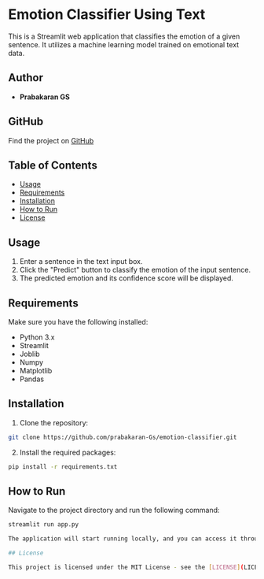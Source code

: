 # Emotion Classifier Using Text

This is a Streamlit web application that classifies the emotion of a given sentence. It utilizes a machine learning model trained on emotional text data.

## Author

- **Prabakaran GS**
  
## GitHub

Find the project on [GitHub](https://github.com/prabakaran-Gs)

## Table of Contents

- [Usage](#usage)
- [Requirements](#requirements)
- [Installation](#installation)
- [How to Run](#how-to-run)
- [License](#license)

## Usage

1. Enter a sentence in the text input box.
2. Click the "Predict" button to classify the emotion of the input sentence.
3. The predicted emotion and its confidence score will be displayed.

## Requirements

Make sure you have the following installed:

- Python 3.x
- Streamlit
- Joblib
- Numpy
- Matplotlib
- Pandas

## Installation

1. Clone the repository:

```bash
git clone https://github.com/prabakaran-Gs/emotion-classifier.git
```

2. Install the required packages:

```bash
pip install -r requirements.txt
```

## How to Run

Navigate to the project directory and run the following command:

```bash
streamlit run app.py

The application will start running locally, and you can access it through your web browser.

## License

This project is licensed under the MIT License - see the [LICENSE](LICENSE) file for details.
```
